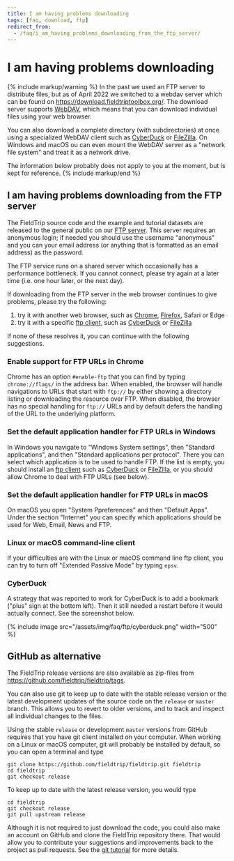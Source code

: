 ```yaml
---
title: I am having problems downloading
tags: [faq, download, ftp]
redirect_from:
  - /faq/i_am_having_problems_downloading_from_the_ftp_server/
---
```


# I am having problems downloading

{% include markup/warning %}
In the past we used an FTP server to distribute files, but as of April 2022 we switched to a webdav server which can be found on <https://download.fieldtriptoolbox.org/>. The download server supports [WebDAV](https://en.wikipedia.org/wiki/WebDAV), which means that you can download individual files using your web browser.

You can also download a complete directory (with subdirectories) at once using a specialized WebDAV client such as [CyberDuck](http://cyberduck.io/) or [FileZilla](http://filezilla-project.org/). On Windows and macOS ou can even mount the WebDAV server as a "network file system" and treat it as a network drive.

The information below probably does not apply to you at the moment, but is kept for reference.
{% include markup/end %}

## I am having problems downloading from the FTP server

The FieldTrip source code and the example and tutorial datasets are released to the general public on our [FTP server](ftp://ftp.fieldtriptoolbox.org/pub/fieldtrip/). This server requires an anonymous login; if needed you should use the username "anonymous" and you can your email address (or anything that is formatted as an email address) as the password.

The FTP service runs on a shared server which occasionally has a performance bottleneck. If you cannot connect, please try again at a later time (i.e. one hour later, or the next day).

If downloading from the FTP server in the web browser continues to give problems, please try the following:

1. try it with another web browser, such as [Chrome](https://www.google.com/chrome/), [Firefox](http://getfirefox.org), Safari or Edge
2. try it with a specific [ftp client](http://www.google.com/search?q=ftp+client), such as [CyberDuck](https://cyberduck.io) or [FileZilla](https://filezilla-project.org)

If none of these resolves it, you can continue with the following suggestions.

### Enable support for FTP URLs in Chrome

Chrome has an option `#enable-ftp` that you can find by typing `chrome://flags/` in the address bar.  When enabled, the browser will handle navigations to URLs that start with `ftp://` by either showing a directory listing or downloading the resource over FTP. When disabled, the browser has no special handling for `ftp://` URLs and by default defers the handling of the URL to the underlying platform.

### Set the default application handler for FTP URLs in Windows

In Windows you navigate to "Windows System settings", then "Standard applications", and then "Standard applications per protocol". There you can select which application is to be used to handle FTP. If the list is empty, you should install an [ftp client](http://www.google.com/search?q=ftp+client) such as [CyberDuck](https://cyberduck.io) or [FileZilla](https://filezilla-project.org), or you should allow Chrome to deal with FTP URLs (see below).

### Set the default application handler for FTP URLs in macOS

On macOS you open "System Ppreferences" and then "Default Apps". Under the section "Internet" you can specify which applications should be used for Web, Email, News and FTP.

### Linux or macOS command-line client

If your difficulties are with the Linux or macOS command line ftp client, you can try to turn off "Extended Passive Mode" by typing `epsv`.

### CyberDuck

A strategy that was reported to work for CyberDuck is to add a bookmark ("plus" sign at the bottom left). Then it still needed a restart before it would actually connect. See the screenshot below.

{% include image src="/assets/img/faq/ftp/cyberduck.png" width="500" %}

## GitHub as alternative

The FieldTrip release versions are also available as zip-files from <https://github.com/fieldtrip/fieldtrip/tags>.

You can also use git to keep up to date with the stable release version or the latest development updates of the source code on the `release` or `master` branch. This allows you to revert to older versions, and to track and inspect all individual changes to the files.

Using the stable `release` or development `master` versions from GitHub requires that you have git client installed on your computer. When working on a Linux or macOS computer, git will probably be installed by default, so you can open a terminal and type

    git clone https://github.com/fieldtrip/fieldtrip.git fieldtrip
    cd fieldtrip
    git checkout release

To keep up to date with the latest release version, you would type

    cd fieldtrip
    git checkout release
    git pull upstream release
    
Although it is not required to just download the code, you could also make an account on GitHub and clone the FieldTrip repository there. That would allow you to contribute your suggestions and improvements back to the project as pull requests. See the [git tutorial](/development/git) for more details.

    
